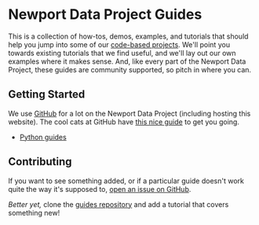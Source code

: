 # Newport Data Project Guides

This is a collection of how-tos, demos, examples, and tutorials that should help you jump into some of our [code-based projects](https://github.com/NewportDataProject). We'll point you towards existing tutorials that we find useful, and we'll lay out our own examples where it makes sense. And, like every part of the Newport Data Project, these guides are community supported, so pitch in where you can.

## Getting Started

We use [GitHub](https://github.com) for a lot on the Newport Data Project (including hosting this website). The cool cats at GitHub have [this nice guide](https://guides.github.com/activities/hello-world/) to get you going.

* [Python guides](http://newportdataproject.org/guides/python/)



## Contributing

If you want to see something added, or if a particular guide doesn't work quite the way it's supposed to, [open an issue on GitHub](https://github.com/NewportDataProject/guides/issues/new). 

_Better yet,_ clone the [guides repository](https://github.com/NewportDataProject/guides) and add a tutorial that covers something new!
